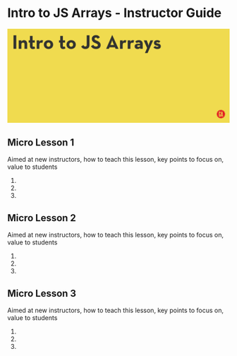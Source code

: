 # Intro to JS Arrays - Instructor Guide

![Hero image](../assets/hero.png)

## Micro Lesson 1

Aimed at new instructors, how to teach this lesson, key points to focus on, value to students

1.
2.
3.

## Micro Lesson 2

Aimed at new instructors, how to teach this lesson, key points to focus on, value to students

1.
2.
3.

## Micro Lesson 3

Aimed at new instructors, how to teach this lesson, key points to focus on, value to students

1.
2.
3.